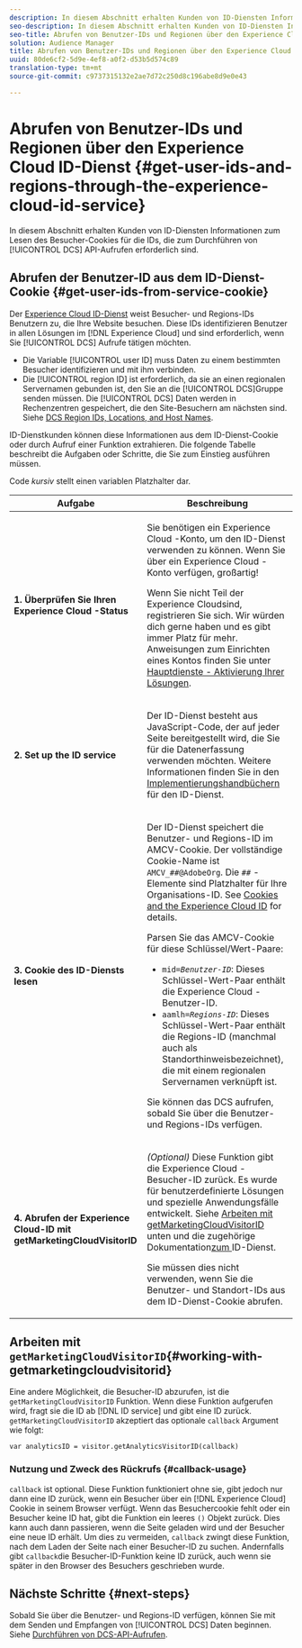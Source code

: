 ```yaml
---
description: In diesem Abschnitt erhalten Kunden von ID-Diensten Informationen zum Lesen des Besucher-Cookies für die IDs, die zum Durchführen von DCS API-Aufrufen erforderlich sind.
seo-description: In diesem Abschnitt erhalten Kunden von ID-Diensten Informationen zum Lesen des Besucher-Cookies für die IDs, die zum Durchführen von DCS API-Aufrufen erforderlich sind.
seo-title: Abrufen von Benutzer-IDs und Regionen über den Experience Cloud ID-Dienst
solution: Audience Manager
title: Abrufen von Benutzer-IDs und Regionen über den Experience Cloud ID-Dienst
uuid: 80de6cf2-5d9e-4ef8-a0f2-d53b5d574c89
translation-type: tm+mt
source-git-commit: c9737315132e2ae7d72c250d8c196abe8d9e0e43

---
```



# Abrufen von Benutzer-IDs und Regionen über den Experience Cloud ID-Dienst {#get-user-ids-and-regions-through-the-experience-cloud-id-service}

In diesem Abschnitt erhalten Kunden von ID-Diensten Informationen zum Lesen des Besucher-Cookies für die IDs, die zum Durchführen von [!UICONTROL DCS] API-Aufrufen erforderlich sind.

## Abrufen der Benutzer-ID aus dem ID-Dienst-Cookie {#get-user-ids-from-service-cookie}

Der [Experience Cloud ID-Dienst](https://marketing.adobe.com/resources/help/en_US/mcvid/) weist Besucher- und Regions-IDs Benutzern zu, die Ihre Website besuchen. Diese IDs identifizieren Benutzer in allen Lösungen im [!DNL Experience Cloud] und sind erforderlich, wenn Sie [!UICONTROL DCS] Aufrufe tätigen möchten.

* Die Variable [!UICONTROL user ID] muss Daten zu einem bestimmten Besucher identifizieren und mit ihm verbinden.
* Die [!UICONTROL region ID] ist erforderlich, da sie an einen regionalen Servernamen gebunden ist, den Sie an die [!UICONTROL DCS]Gruppe senden müssen. Die [!UICONTROL DCS] Daten werden in Rechenzentren gespeichert, die den Site-Besuchern am nächsten sind. Siehe [DCS Region IDs, Locations, and Host Names](../../../api/dcs-intro/dcs-api-reference/dcs-regions.md).

ID-Dienstkunden können diese Informationen aus dem ID-Dienst-Cookie oder durch Aufruf einer Funktion extrahieren. Die folgende Tabelle beschreibt die Aufgaben oder Schritte, die Sie zum Einstieg ausführen müssen.

Code *kursiv* stellt einen variablen Platzhalter dar.

<table id="table_660EBE1C24DD4FBE9DCE5191836C9135"> 
 <thead> 
  <tr> 
   <th colname="col1" class="entry"> Aufgabe </th> 
   <th colname="col2" class="entry"> Beschreibung </th> 
  </tr> 
 </thead>
 <tbody> 
  <tr> 
   <td colname="col1"> <p> <b>1. Überprüfen Sie Ihren <span class="keyword"> Experience Cloud</span> -Status</b> </p> </td> 
   <td colname="col2"> <p>Sie benötigen ein <span class="keyword"> Experience Cloud</span> -Konto, um den ID-Dienst verwenden zu können. Wenn Sie über ein <span class="keyword"> Experience Cloud</span> -Konto verfügen, großartig! </p> <p> Wenn Sie nicht Teil der <span class="keyword"> Experience Cloud</span>sind, registrieren Sie sich. Wir würden dich gerne haben und es gibt immer Platz für mehr. Anweisungen zum Einrichten eines Kontos finden Sie unter <a href="https://marketing.adobe.com/resources/help/en_US/mcloud/?f=core_services.html" format="https" scope="external"> Hauptdienste - Aktivierung Ihrer Lösungen</a>. </p> </td> 
  </tr> 
  <tr> 
   <td colname="col1"> <p> <b>2. Set up the <span class="keyword"> ID service</span></b> </p> </td> 
   <td colname="col2"> <p>Der <span class="keyword"> ID-Dienst</span> besteht aus JavaScript-Code, der auf jeder Seite bereitgestellt wird, die Sie für die Datenerfassung verwenden möchten. Weitere Informationen finden Sie in den <a href="https://marketing.adobe.com/resources/help/en_US/mcvid/mcvid-implementation-guides.html" format="https" scope="external"> Implementierungshandbüchern</a> für den ID-Dienst. </p> </td> 
  </tr> 
  <tr> 
   <td colname="col1"> <p> <b>3. Cookie des <span class="keyword"> ID-Diensts</span> lesen</b> </p> </td> 
   <td colname="col2"> <p>Der <span class="keyword"> ID-Dienst</span> speichert die Benutzer- und Regions-ID im AMCV-Cookie. Der vollständige Cookie-Name ist <code>AMCV_<i>##</i>@AdobeOrg</code>. Die <code><i>##</i></code> -Elemente sind Platzhalter für Ihre Organisations-ID. See <a href="https://marketing.adobe.com/resources/help/en_US/mcvid/mcvid_cookies.html" format="https" scope="external"> Cookies and the Experience Cloud ID</a> for details. </p> <p>Parsen Sie das AMCV-Cookie für diese Schlüssel/Wert-Paare: </p> <p> 
     <ul id="ul_502ECFCDDD084D448B5EDC4E5C0909C1"> 
      <li id="li_662FFA36AC854E699D50A183B161D654"> <code>mid=<i>Benutzer-ID</i></code>: Dieses Schlüssel-Wert-Paar enthält die <span class="keyword"> Experience Cloud</span> -Benutzer-ID. </li> 
      <li id="li_65422233187B4217B50DC52DBD58F404"> <code>aamlh=<i>Regions-ID</i></code>: Dieses Schlüssel-Wert-Paar enthält die Regions-ID (manchmal auch als <span class="term"> Standorthinweis</span>bezeichnet), die mit einem regionalen Servernamen verknüpft ist. </li> 
     </ul> </p> <p>Sie können das <span class="wintitle"> DCS</span> aufrufen, sobald Sie über die Benutzer- und Regions-IDs verfügen. </p> </td> 
  </tr> 
  <tr> 
   <td colname="col1"> <p> <b>4. Abrufen der <span class="keyword"> Experience Cloud-ID</span> mit getMarketingCloudVisitorID</b> </p> </td> 
   <td colname="col2"> <p><i>(Optional)</i> Diese Funktion gibt die <span class="keyword"> Experience Cloud</span> -Besucher-ID zurück. Es wurde für benutzerdefinierte Lösungen und spezielle Anwendungsfälle entwickelt. Siehe <a href="../../../api/dcs-intro/dcs-s2s/dcs-mcid-ids.md#working-with-getmarketingcloudvisitorid"> Arbeiten mit getMarketingCloudVisitorID</a> unten und die zugehörige Dokumentation<a href="https://marketing.adobe.com/resources/help/en_US/mcvid/mcvid-getmcvid.html" format="https" scope="external">zum </a> ID-Dienst. </p> <p>Sie müssen dies nicht verwenden, wenn Sie die Benutzer- und Standort-IDs aus dem ID-Dienst-Cookie abrufen. </p> </td> 
  </tr> 
 </tbody> 
</table>

## Arbeiten mit `getMarketingCloudVisitorID`{#working-with-getmarketingcloudvisitorid}

Eine andere Möglichkeit, die Besucher-ID abzurufen, ist die `getMarketingCloudVisitorID` Funktion. Wenn diese Funktion aufgerufen wird, fragt sie die ID ab [!DNL ID service] und gibt eine ID zurück. `getMarketingCloudVisitorID` akzeptiert das optionale `callback` Argument wie folgt:

`var analyticsID = visitor.getAnalyticsVisitorID(callback)`

### Nutzung und Zweck des Rückrufs {#callback-usage}

`callback` ist optional. Diese Funktion funktioniert ohne sie, gibt jedoch nur dann eine ID zurück, wenn ein Besucher über ein [!DNL Experience Cloud] Cookie in seinem Browser verfügt. Wenn das Besuchercookie fehlt oder ein Besucher keine ID hat, gibt die Funktion ein leeres `()` Objekt zurück. Dies kann auch dann passieren, wenn die Seite geladen wird und der Besucher eine neue ID erhält. Um dies zu vermeiden, `callback` zwingt diese Funktion, nach dem Laden der Seite nach einer Besucher-ID zu suchen. Andernfalls gibt `callback`die Besucher-ID-Funktion keine ID zurück, auch wenn sie später in den Browser des Besuchers geschrieben wurde.

## Nächste Schritte {#next-steps}

Sobald Sie über die Benutzer- und Regions-ID verfügen, können Sie mit dem Senden und Empfangen von [!UICONTROL DCS] Daten beginnen. Siehe [Durchführen von DCS-API-Aufrufen](../../../api/dcs-intro/dcs-s2s/dcs-s2s-calls.md).